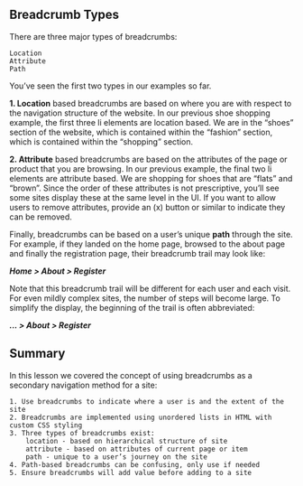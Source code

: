 ## Breadcrumb Types

There are three major types of breadcrumbs:

    Location
    Attribute
    Path

You’ve seen the first two types in our examples so far.

**1. Location** based breadcrumbs are based on where you are with respect to the navigation structure of the website. In our previous shoe shopping example, the first three li elements are location based. We are in the “shoes” section of the website, which is contained within the “fashion” section, which is contained within the “shopping” section.

**2. Attribute** based breadcrumbs are based on the attributes of the page or product that you are browsing. In our previous example, the final two li elements are attribute based. We are shopping for shoes that are “flats” and “brown”. Since the order of these attributes is not prescriptive, you’ll see some sites display these at the same level in the UI. If you want to allow users to remove attributes, provide an (x) button or similar to indicate they can be removed.

Finally, breadcrumbs can be based on a user’s unique **path** through the site. For example, if they landed on the home page, browsed to the about page and finally the registration page, their breadcrumb trail may look like:

**_Home > About > Register_**

Note that this breadcrumb trail will be different for each user and each visit. For even mildly complex sites, the number of steps will become large. To simplify the display, the beginning of the trail is often abbreviated:

**_... > About > Register_**

## Summary

In this lesson we covered the concept of using breadcrumbs as a secondary navigation method for a site:

    1. Use breadcrumbs to indicate where a user is and the extent of the site
    2. Breadcrumbs are implemented using unordered lists in HTML with custom CSS styling
    3. Three types of breadcrumbs exist:
        location - based on hierarchical structure of site
        attribute - based on attributes of current page or item
        path - unique to a user’s journey on the site
    4. Path-based breadcrumbs can be confusing, only use if needed
    5. Ensure breadcrumbs will add value before adding to a site
